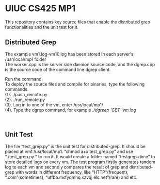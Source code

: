 # UIUC CS425 MP1 
This repository contains key source files that enable the distributed grep functionalities and the unit test for it.

Distributed Grep 
--------
The example vm1.log-vm10.log has been stored in each server's /usr/local/mp1 folder  
The worker.cpp is the server side daemon source code, and the dgrep.cpp is the source code of the command line dgrep client.


Run the command  
To deploy the source files and compile for binaries, type the following commands:  
(1). ./push_remote.py  
(2). ./run_remote.py  
(3). Log in to one of the vm, enter /usr/local/mp1/  
(4). Type the dgrep command, for example _./dgreep 'GET' vm.log_  

  
     
     
Unit Test   
-------
The file “test_grep.py” is the unit test for distributed-grep. It should be placed at vm1:/usr/local/mp1. 
“chmod a+x test_grep.py” and use “./test_grep.py ” to run it. 
It would create a folder named “testgrep+time” to store detailed logs on every vm.
The test program firstly generates random log to each vm and secondly compares the result of grep and distributed-grep with words in different frequency, like “HTTP”(frequent), “.com”(sometimes), “uffba.msfyqmhq.xzvqj.elc.net”(rare) and etc. 
